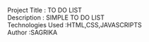 
Project Title : TO DO LIST <br>
Description : SIMPLE TO DO LIST<br>
Technologies Used :HTML,CSS,JAVASCRIPTS<br>
Author :SAGRIKA
